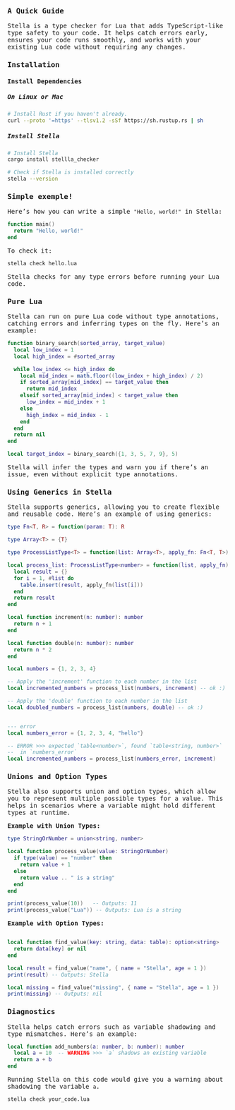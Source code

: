 <samp>

### A Quick Guide

Stella is a type checker for Lua that adds TypeScript-like type safety to your code. It helps catch errors early, ensures your code runs smoothly, and works with your existing Lua code without requiring any changes.

### Installation

#### Install Dependencies

##### On Linux or Mac

```sh
# Install Rust if you haven't already.
curl --proto '=https' --tlsv1.2 -sSf https://sh.rustup.rs | sh
```

##### Install Stella

```sh
# Install Stella
cargo install stellla_checker

# Check if Stella is installed correctly
stella --version
```

### Simple exemple!

Here’s how you can write a simple `"Hello, world!"` in Stella:

```lua
function main()
  return "Hello, world!"
end
```

To check it:

```sh
stella check hello.lua
```

Stella checks for any type errors before running your Lua code.

### Pure Lua

Stella can run on pure Lua code without type annotations, catching errors and inferring types on the fly. Here’s an example:

```lua
function binary_search(sorted_array, target_value)
  local low_index = 1
  local high_index = #sorted_array

  while low_index <= high_index do
    local mid_index = math.floor((low_index + high_index) / 2)
    if sorted_array[mid_index] == target_value then
      return mid_index
    elseif sorted_array[mid_index] < target_value then
      low_index = mid_index + 1
    else
      high_index = mid_index - 1
    end
  end
  return nil
end

local target_index = binary_search({1, 3, 5, 7, 9}, 5)
```

Stella will infer the types and warn you if there’s an issue, even without explicit type annotations.

### Using Generics in Stella

Stella supports generics, allowing you to create flexible and reusable code. Here’s an example of using generics:

```lua
type Fn<T, R> = function(param: T): R

type Array<T> = {T}

type ProcessListType<T> = function(list: Array<T>, apply_fn: Fn<T, T>): Array<T>

local process_list: ProcessListType<number> = function(list, apply_fn)
  local result = {}
  for i = 1, #list do
    table.insert(result, apply_fn(list[i]))
  end
  return result
end

local function increment(n: number): number
  return n + 1
end

local function double(n: number): number
  return n * 2
end

local numbers = {1, 2, 3, 4}

-- Apply the 'increment' function to each number in the list
local incremented_numbers = process_list(numbers, increment) -- ok :)

-- Apply the 'double' function to each number in the list
local doubled_numbers = process_list(numbers, double) -- ok :)


--- error
local numbers_error = {1, 2, 3, 4, "hello"}

-- ERROR >>> expected `table<number>`, found `table<string, number>`
--  in `numbers_error`
local incremented_numbers = process_list(numbers_error, increment)

```

### Unions and Option Types

Stella also supports union and option types, which allow you to represent multiple possible types for a value. This helps in scenarios where a variable might hold different types at runtime.

**Example with Union Types:**

```lua
type StringOrNumber = union<string, number>

local function process_value(value: StringOrNumber)
  if type(value) == "number" then
    return value + 1
  else
    return value .. " is a string"
  end
end

print(process_value(10))   -- Outputs: 11
print(process_value("Lua")) -- Outputs: Lua is a string
```

**Example with Option Types:**

```lua

local function find_value(key: string, data: table): option<string>
  return data[key] or nil
end

local result = find_value("name", { name = "Stella", age = 1 })
print(result) -- Outputs: Stella

local missing = find_value("missing", { name = "Stella", age = 1 })
print(missing) -- Outputs: nil
```

### Diagnostics

Stella helps catch errors such as variable shadowing and type mismatches. Here’s an example:

```lua
local function add_numbers(a: number, b: number): number
  local a = 10  -- WARNING >>> `a` shadows an existing variable
  return a + b
end
```

Running Stella on this code would give you a warning about shadowing the variable `a`.

```sh
stella check your_code.lua
```
